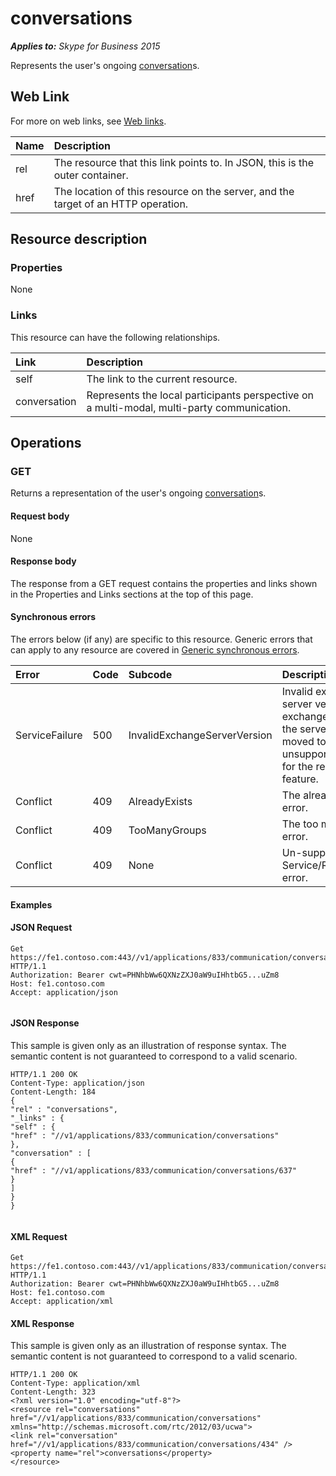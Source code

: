 
# conversations 


 _**Applies to:** Skype for Business 2015_

Represents the user's ongoing [conversation](conversation_ref.md)s. 

## Web Link
<a name="sectionSection0"> </a>

For more on web links, see [Web links](WebLinks.md).



|**Name**|**Description**|
|:-----|:-----|
|rel|The resource that this link points to. In JSON, this is the outer container.|
|href|The location of this resource on the server, and the target of an HTTP operation.|

## Resource description
<a name="sectionSection1"> </a>




### Properties

None


### Links

This resource can have the following relationships.



|**Link**|**Description**|
|:-----|:-----|
|self|The link to the current resource.|
|conversation|Represents the local participants perspective on a multi-modal, multi-party communication.|

## Operations
<a name="sectionSection2"> </a>




### GET

Returns a representation of the user's ongoing [conversation](conversation_ref.md)s.


#### Request body

None


#### Response body

The response from a GET request contains the properties and links shown in the Properties and Links sections at the top of this page.


#### Synchronous errors

The errors below (if any) are specific to this resource. Generic errors that can apply to any resource are covered in [Generic synchronous errors](GenericSynchronousErrors.md).



|**Error**|**Code**|**Subcode**|**Description**|
|:-----|:-----|:-----|:-----|
|ServiceFailure|500|InvalidExchangeServerVersion|Invalid exchange server version.The exchange mailbox of the server might have moved to an unsupported version for the required feature.|
|Conflict|409|AlreadyExists|The already exists error.|
|Conflict|409|TooManyGroups|The too many groups error.|
|Conflict|409|None|Un-supported Service/Resource/API error.|

#### Examples




#### JSON Request


```
Get https://fe1.contoso.com:443//v1/applications/833/communication/conversations HTTP/1.1
Authorization: Bearer cwt=PHNhbWw6QXNzZXJ0aW9uIHhtbG5...uZm8
Host: fe1.contoso.com
Accept: application/json
									
```


#### JSON Response

This sample is given only as an illustration of response syntax. The semantic content is not guaranteed to correspond to a valid scenario.


```
HTTP/1.1 200 OK
Content-Type: application/json
Content-Length: 184
{
"rel" : "conversations",
"_links" : {
"self" : {
"href" : "//v1/applications/833/communication/conversations"
},
"conversation" : [
{
"href" : "//v1/applications/833/communication/conversations/637"
}
]
}
}
									
```


#### XML Request


```
Get https://fe1.contoso.com:443//v1/applications/833/communication/conversations HTTP/1.1
Authorization: Bearer cwt=PHNhbWw6QXNzZXJ0aW9uIHhtbG5...uZm8
Host: fe1.contoso.com
Accept: application/xml

```


#### XML Response

This sample is given only as an illustration of response syntax. The semantic content is not guaranteed to correspond to a valid scenario.


```
HTTP/1.1 200 OK
Content-Type: application/xml
Content-Length: 323
<?xml version="1.0" encoding="utf-8"?>
<resource rel="conversations" href="//v1/applications/833/communication/conversations" xmlns="http://schemas.microsoft.com/rtc/2012/03/ucwa">
<link rel="conversation" href="//v1/applications/833/communication/conversations/434" />
<property name="rel">conversations</property>
</resource>
									
```

